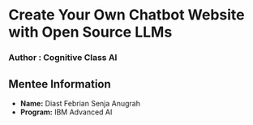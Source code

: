 # Create Your Own Chatbot Website with Open Source LLMs
### **Author : Cognitive Class AI**

## Mentee Information
- **Name:** Diast Febrian Senja Anugrah
- **Program:** IBM Advanced AI
